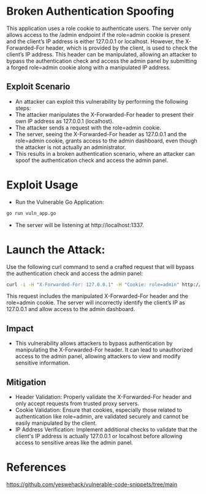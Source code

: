 # Broken Authentication Spoofing

This application uses a role cookie to authenticate users. The server only allows access to the /admin endpoint if the role=admin cookie is present and the client’s IP address is either 127.0.0.1 or localhost. However, the X-Forwarded-For header, which is provided by the client, is used to check the client’s IP address. This header can be manipulated, allowing an attacker to bypass the authentication check and access the admin panel by submitting a forged role=admin cookie along with a manipulated IP address.

## Exploit Scenario
- An attacker can exploit this vulnerability by performing the following steps:
- The attacker manipulates the X-Forwarded-For header to present their own IP address as 127.0.0.1 (localhost).
- The attacker sends a request with the role=admin cookie.
- The server, seeing the X-Forwarded-For header as 127.0.0.1 and the role=admin cookie, grants access to the admin dashboard, even though the attacker is not actually an administrator.
- This results in a broken authentication scenario, where an attacker can spoof the authentication check and access the admin panel.

# Exploit Usage
- Run the Vulnerable Go Application:
```bash
go run vuln_app.go
```
- The server will be listening at http://localhost:1337.

# Launch the Attack:
Use the following curl command to send a crafted request that will bypass the authentication check and access the admin panel:
```bash
curl -i -H "X-Forwarded-For: 127.0.0.1" -H "Cookie: role=admin" http://localhost:1337/admin
```
This request includes the manipulated X-Forwarded-For header and the role=admin cookie. The server will incorrectly identify the client’s IP as 127.0.0.1 and allow access to the admin dashboard.

## Impact
- This vulnerability allows attackers to bypass authentication by manipulating the X-Forwarded-For header. It can lead to unauthorized access to the admin panel, allowing attackers to view and modify sensitive information.

## Mitigation
- Header Validation: Properly validate the X-Forwarded-For header and only accept requests from trusted proxy servers.
- Cookie Validation: Ensure that cookies, especially those related to authentication like role=admin, are validated securely and cannot be easily manipulated by the client.
- IP Address Verification: Implement additional checks to validate that the client's IP address is actually 127.0.0.1 or localhost before allowing access to sensitive areas like the admin panel.

# References
https://github.com/yeswehack/vulnerable-code-snippets/tree/main
